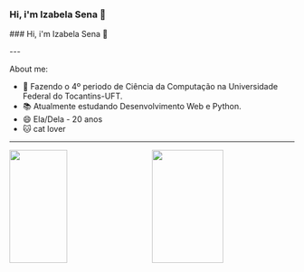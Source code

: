 ### Hi, i'm Izabela Sena 👋
<div >
  <p> ### Hi, i'm Izabela Sena 👋 </p>
</div>
---

About me:
+ 🔭 Fazendo o 4º periodo de Ciência da Computação na Universidade Federal do Tocantins-UFT.
+ 📚 Atualmente estudando Desenvolvimento Web e Python.
+ 😄 Ela/Dela - 20 anos
+ 🐱 cat lover

----

<a href="https://github.com/I-sena">
  <img height="200px" width="45%" align="left" src="https://github-readme-stats.vercel.app/api?username=I-sena&count_private=true&show_icons=true&theme=dark" />
</a>

<a href="https://github.com/I-sena">
  <img height="200px" width="50%" align="right" src="https://github-readme-stats.vercel.app/api/top-langs/?username=I-sena&layout=compact&theme=dark" />
</a>
